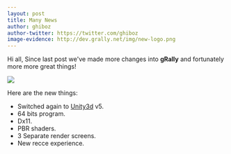 ```yaml
---
layout: post
title: Many News
author: ghiboz
author-twitter: https://twitter.com/ghiboz
image-evidence: http://dev.grally.net/img/new-logo.png
---
```


Hi all,
Since last post we've made more changes into **gRally** and fortunately more more great things!

![](http://dev.grally.net/img/new-logo.png)

Here are the new things:
 * Switched again to [Unity3d](http://www.unity3d.org) v5.
 * 64 bits program.
 * Dx11.
 * PBR shaders.
 * 3 Separate render screens.
 * New recce experience.
